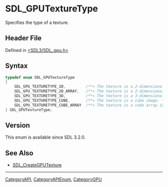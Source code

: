 # SDL_GPUTextureType

Specifies the type of a texture.

## Header File

Defined in [<SDL3/SDL_gpu.h>](https://github.com/libsdl-org/SDL/blob/main/include/SDL3/SDL_gpu.h)

## Syntax

```c
typedef enum SDL_GPUTextureType
{
    SDL_GPU_TEXTURETYPE_2D,         /**< The texture is a 2-dimensional image. */
    SDL_GPU_TEXTURETYPE_2D_ARRAY,   /**< The texture is a 2-dimensional array image. */
    SDL_GPU_TEXTURETYPE_3D,         /**< The texture is a 3-dimensional image. */
    SDL_GPU_TEXTURETYPE_CUBE,       /**< The texture is a cube image. */
    SDL_GPU_TEXTURETYPE_CUBE_ARRAY  /**< The texture is a cube array image. */
} SDL_GPUTextureType;
```

## Version

This enum is available since SDL 3.2.0.

## See Also

- [SDL_CreateGPUTexture](SDL_CreateGPUTexture)






----
[CategoryAPI](CategoryAPI), [CategoryAPIEnum](CategoryAPIEnum), [CategoryGPU](CategoryGPU)


